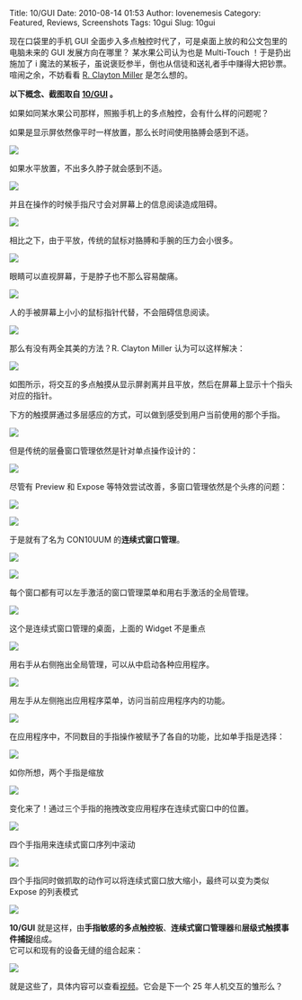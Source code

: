 Title: 10/GUI
Date: 2010-08-14 01:53
Author: lovenemesis
Category: Featured, Reviews, Screenshots
Tags: 10gui
Slug: 10gui

现在口袋里的手机 GUI
全面步入多点触控时代了，可是桌面上放的和公文包里的电脑未来的 GUI
发展方向在哪里？ 某水果公司认为也是 Multi-Touch ！于是扔出施加了 i
魔法的某板子，虽说褒贬参半，倒也从信徒和送礼者手中赚得大把钞票。喧闹之余，不妨看看
[R. Clayton Miller](http://twitter.com/claymill) 是怎么想的。

**以下概念、截图取自 [10/GUI](http://10gui.com/) 。**

如果如同某水果公司那样，照搬手机上的多点触控，会有什么样的问题呢？

如果是显示屏依然像平时一样放置，那么长时间使用胳膊会感到不适。

[![](http://linuxtoy.org/img/2010/08/shot0001.png)](http://linuxtoy.org/img/2010/08/shot0001.png)

如果水平放置，不出多久脖子就会感到不适。

[![](http://linuxtoy.org/img/2010/08/shot0002.png)](http://linuxtoy.org/img/2010/08/shot0002.png)

并且在操作的时候手指尺寸会对屏幕上的信息阅读造成阻碍。

[![](http://linuxtoy.org/img/2010/08/shot0003.png)](http://linuxtoy.org/img/2010/08/shot0003.png)

相比之下，由于平放，传统的鼠标对胳膊和手腕的压力会小很多。

[![](http://linuxtoy.org/img/2010/08/shot0004.png)](http://linuxtoy.org/img/2010/08/shot0004.png)

眼睛可以直视屏幕，于是脖子也不那么容易酸痛。

[![](http://linuxtoy.org/img/2010/08/shot0005.png)](http://linuxtoy.org/img/2010/08/shot0005.png)

人的手被屏幕上小小的鼠标指针代替，不会阻碍信息阅读。

[![](http://linuxtoy.org/img/2010/08/shot0006.png)](http://linuxtoy.org/img/2010/08/shot0006.png)

那么有没有两全其美的方法？R. Clayton Miller 认为可以这样解决：

[![](http://linuxtoy.org/img/2010/08/shot0007.png)](http://linuxtoy.org/img/2010/08/shot0007.png)

如图所示，将交互的多点触摸从显示屏剥离并且平放，然后在屏幕上显示十个指头对应的指针。

下方的触摸屏通过多层感应的方式，可以做到感受到用户当前使用的那个手指。

[![](http://linuxtoy.org/img/2010/08/shot0008.png)](http://linuxtoy.org/img/2010/08/shot0008.png)

但是传统的层叠窗口管理依然是针对单点操作设计的：

[![](http://linuxtoy.org/img/2010/08/shot0009.png)](http://linuxtoy.org/img/2010/08/shot0009.png)

尽管有 Preview 和 Expose 等特效尝试改善，多窗口管理依然是个头疼的问题：

[![](http://linuxtoy.org/img/2010/08/shot0010.png)](http://linuxtoy.org/img/2010/08/shot0010.png)

[![](http://linuxtoy.org/img/2010/08/shot0011.png)](http://linuxtoy.org/img/2010/08/shot0011.png)

于是就有了名为 CON10UUM 的**连续式窗口管理**。

[![](http://linuxtoy.org/img/2010/08/shot0012.png)](http://linuxtoy.org/img/2010/08/shot0012.png)

[![](http://linuxtoy.org/img/2010/08/shot0013.png)](http://linuxtoy.org/img/2010/08/shot0013.png)

每个窗口都有可以左手激活的窗口管理菜单和用右手激活的全局管理。

[![](http://linuxtoy.org/img/2010/08/shot0015.png)](http://linuxtoy.org/img/2010/08/shot0015.png)

这个是连续式窗口管理的桌面，上面的 Widget 不是重点

[![](http://linuxtoy.org/img/2010/08/shot0016.png)](http://linuxtoy.org/img/2010/08/shot0016.png)

用右手从右侧拖出全局管理，可以从中启动各种应用程序。

[![](http://linuxtoy.org/img/2010/08/shot0017.png)](http://linuxtoy.org/img/2010/08/shot0017.png)

用左手从左侧拖出应用程序菜单，访问当前应用程序内的功能。

[![](http://linuxtoy.org/img/2010/08/shot0023.png)](http://linuxtoy.org/img/2010/08/shot0023.png)

在应用程序中，不同数目的手指操作被赋予了各自的功能，比如单手指是选择：

[![](http://linuxtoy.org/img/2010/08/shot0018.png)](http://linuxtoy.org/img/2010/08/shot0018.png)

如你所想，两个手指是缩放

[![](http://linuxtoy.org/img/2010/08/shot0019.png)](http://linuxtoy.org/img/2010/08/shot0019.png)

变化来了！通过三个手指的拖拽改变应用程序在连续式窗口中的位置。

[![](http://linuxtoy.org/img/2010/08/shot0020.png)](http://linuxtoy.org/img/2010/08/shot0020.png)

四个手指用来连续式窗口序列中滚动

[![](http://linuxtoy.org/img/2010/08/shot0022.png)](http://linuxtoy.org/img/2010/08/shot0022.png)

四个手指同时做抓取的动作可以将连续式窗口放大缩小，最终可以变为类似
Expose 的列表模式

[![](http://linuxtoy.org/img/2010/08/shot0024.png)](http://linuxtoy.org/img/2010/08/shot0024.png)

**10/GUI**
就是这样，由**手指敏感的多点触控板**、**连续式窗口管理器**和**层级式触摸事件捕捉**组成。  
它可以和现有的设备无缝的组合起来：

[![](http://linuxtoy.org/img/2010/08/shot0025.png)](http://linuxtoy.org/img/2010/08/shot0025.png)

就是这些了，具体内容可以查看[视频](http://10gui.com/video/)。它会是下一个
25 年人机交互的雏形么？
